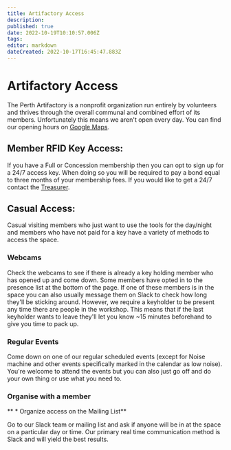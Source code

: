 ```yaml
---
title: Artifactory Access
description: 
published: true
date: 2022-10-19T10:10:57.006Z
tags: 
editor: markdown
dateCreated: 2022-10-17T16:45:47.883Z
---
```


# Artifactory Access

The Perth Artifactory is a nonprofit organization run entirely by volunteers and thrives through the overall communal and combined effort of its members. Unfortunately this means we aren't open every day. You can find our opening hours on [Google Maps](https://g.page/theperthartifactory).

## Member RFID Key Access:

If you have a Full or Concession membership then you can opt to sign up for a 24/7 access key. When doing so you will be required to pay a bond equal to three months of your membership fees. If you would like to get a 24/7 contact the [Treasurer](/mailto/treasurer@artifactory.org.au).

## Casual Access:

Casual visiting members who just want to use the tools for the day/night and members who have not paid for a key have a variety of methods to access the space.

### Webcams

Check the webcams to see if there is already a key holding member who has opened up and come down. Some members have opted in to the presence list at the bottom of the page. If one of these members is in the space you can also usually message them on Slack to check how long they'll be sticking around. However, we require a keyholder to be present any time there are people in the workshop. This means that if the last keyholder wants to leave they'll let you know \~15 minutes beforehand to give you time to pack up.

### Regular Events

Come down on one of our regular scheduled events (except for Noise machine and other events specifically marked in the calendar as low noise). You're welcome to attend the events but you can also just go off and do your own thing or use what you need to.

### Organise with a member

\*\* \* Organize access on the Mailing List\*\*

Go to our Slack team or mailing list and ask if anyone will be in at the space on a particular day or time. Our primary real time communication method is Slack and will yield the best results.
